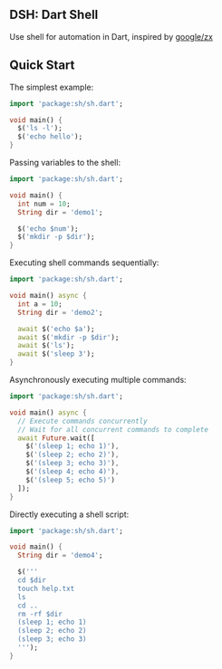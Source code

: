 ## DSH: Dart Shell
Use shell for automation in Dart, inspired by [google/zx](https://google.github.io/zx)  

## Quick Start

The simplest example:  
```dart
import 'package:sh/sh.dart';

void main() {
  $('ls -l');
  $('echo hello');
}
```

Passing variables to the shell:  
```dart
import 'package:sh/sh.dart';

void main() {
  int num = 10;
  String dir = 'demo1';

  $('echo $num');
  $('mkdir -p $dir');
}
```

Executing shell commands sequentially:  
```dart
import 'package:sh/sh.dart';

void main() async {
  int a = 10;
  String dir = 'demo2';

  await $('echo $a');
  await $('mkdir -p $dir');
  await $('ls');
  await $('sleep 3');
}
```

Asynchronously executing multiple commands:  
```dart
import 'package:sh/sh.dart';

void main() async {
  // Execute commands concurrently
  // Wait for all concurrent commands to complete
  await Future.wait([
    $('(sleep 1; echo 1)'),
    $('(sleep 2; echo 2)'),
    $('(sleep 3; echo 3)'),
    $('(sleep 4; echo 4)'),
    $('(sleep 5; echo 5)')
  ]);
}
```

Directly executing a shell script:  
```dart
import 'package:sh/sh.dart';

void main() {
  String dir = 'demo4';

  $('''
  cd $dir
  touch help.txt
  ls
  cd ..
  rm -rf $dir
  (sleep 1; echo 1)
  (sleep 2; echo 2)
  (sleep 3; echo 3)
  ''');
}
```